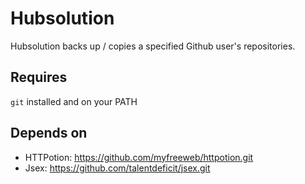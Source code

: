 # Hubsolution

Hubsolution backs up / copies a specified Github user's repositories.

## Requires

`git` installed and on your PATH

## Depends on

- HTTPotion: https://github.com/myfreeweb/httpotion.git
- Jsex: https://github.com/talentdeficit/jsex.git

